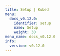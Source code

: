 ```yaml
---
title: Setup | Kubed
menu:
  docs_v0.12.0:
    identifier: setup
    name: Setup
    weight: 30
menu_name: docs_v0.12.0
info:
  version: v0.12.0
---
```


